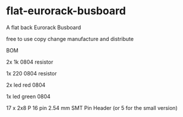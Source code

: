 # flat-eurorack-busboard
A flat back Eurorack Busboard

free to use copy change manufacture and distribute


BOM

2x 1k 0804 resistor

1x 220 0804 resistor

2x led red 0804

1x led green 0804

17 x 2x8 P 16 pin 2.54 mm SMT Pin Header (or 5 for the small version)

